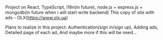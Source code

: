 Project on React, TypeScript, i18n(in future), node.js + express.js + mongodb(in future when i will start write backend)
This copy of site with ads - OLX(https://www.olx.ua)

Plans to realize in this project:
Authentication(sign in/sign up),
Adding ads,
Detailed page of each ad,
And maybe more if this will be need...